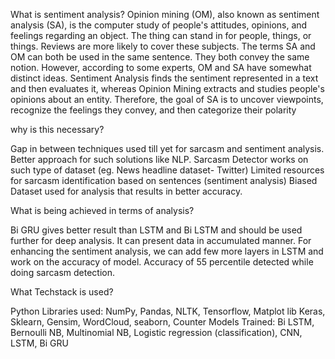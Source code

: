 What is sentiment analysis?
Opinion mining (OM), also known as sentiment analysis (SA), is the computer study of people's attitudes, opinions, and feelings regarding an object. The thing can stand in for people, things, or things. Reviews are more likely to cover these subjects. The terms SA and OM can both be used in the same sentence. They both convey the same notion. However, according to some experts, OM and SA have somewhat distinct ideas. Sentiment Analysis finds the sentiment represented in a text and then evaluates it, whereas Opinion Mining extracts and studies people's opinions about an entity. Therefore, the goal of SA is to uncover viewpoints, recognize the feelings they convey, and then categorize their polarity

why is this necessary?

Gap in between techniques used till yet for sarcasm and sentiment analysis.
Better approach for such solutions like NLP.
Sarcasm Detector works on such type of dataset (eg. News headline dataset- Twitter)
Limited resources for sarcasm identification based on sentences (sentiment analysis)
Biased Dataset used for analysis that results in better accuracy. 



What is being achieved in terms of analysis?

Bi GRU gives better result than LSTM and Bi LSTM and should be used further for deep analysis. It can present data in accumulated manner.
For enhancing the sentiment analysis, we can add few more layers in LSTM and work on the accuracy of model.
Accuracy of 55 percentile detected while doing sarcasm detection.


What Techstack is used?

Python Libraries used: NumPy, Pandas, NLTK, Tensorflow, Matplot lib Keras, Sklearn, Gensim, WordCloud, seaborn, Counter
Models Trained: Bi LSTM, Bernoulli NB, Multinomial NB, Logistic regression (classification), CNN, LSTM, Bi GRU


